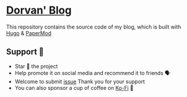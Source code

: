 # [Dorvan' Blog](https://blog.hdxsanjay.com)

This repository contains the source code of my blog, which is built with [Hugo](https://gohugo.io/) & [PaperMod](https://github.com/adityatelange/hugo-PaperMod/)

## Support 🫶

- Star 🌟 the project
- Help promote it on social media and recommend it to friends 🗣️
- Welcome to submit [issue](https://github.com/sanjayheaven/go-gin-boilerplate/issues) Thank you for your support
- You can also sponsor a cup of coffee on [Ko-Fi](https://ko-fi.com/dorvan) 🏅
